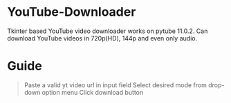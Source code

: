 # YouTube-Downloader
Tkinter based YouTube video downloader works on pytube 11.0.2. Can download YouTube videos in 720p(HD), 144p and even only audio.  
# Guide
>Paste a valid yt video url in input field
>Select desired mode from drop-down option menu
>Click download button
